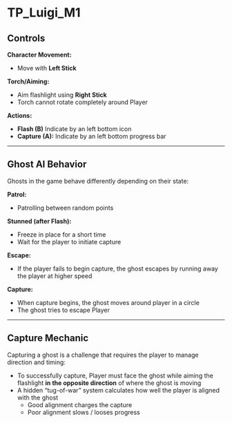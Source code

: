# TP_Luigi_M1

## Controls

**Character Movement:**
- Move with **Left Stick**

**Torch/Aiming:**
- Aim flashlight using **Right Stick**
- Torch cannot rotate completely around Player

**Actions:**
- **Flash (B)** Indicate by an left bottom icon
- **Capture (A):** Indicate by an left bottom progress bar
---

## Ghost AI Behavior

Ghosts in the game behave differently depending on their state:

**Patrol:**
- Patrolling between random points

**Stunned (after Flash):**
- Freeze in place for a short time
- Wait for the player to initiate capture

**Escape:**
- If the player fails to begin capture, the ghost escapes by running away the player at higher speed

**Capture:**
- When capture begins, the ghost moves around player in a circle
- The ghost tries to escape Player

---

## Capture Mechanic

Capturing a ghost is a challenge that requires the player to manage direction and timing:

- To successfully capture, Player must face the ghost while aiming the flashlight **in the opposite direction** of where the ghost is moving
- A hidden “tug-of-war” system calculates how well the player is aligned with the ghost
  - Good alignment charges the capture
  - Poor alignment slows / looses progress